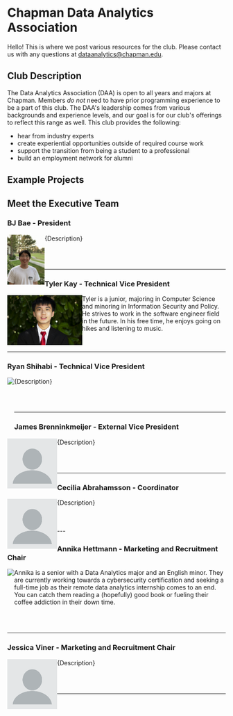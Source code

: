 # Chapman Data Analytics Association

Hello! This is where we post various resources for the club. Please contact us with any questions at dataanalytics@chapman.edu.

## Club Description

The Data Analytics Association (DAA) is open to all years and majors at Chapman. Members _do not_ need to have prior programming experience to be a part of this club. The DAA's leadership comes from various backgrounds and experience levels, and our goal is for our club's offerings to reflect this range as well. This club provides the following:

- hear from industry experts
- create experiential opportunities outside of required course work
- support the transition from being a student to a professional
- build an employment network for alumni

## Example Projects

## Meet the Executive Team

### BJ Bae - President

<img align="left" src="https://github.com/ChapmanDAA/Welcome-Page/blob/master/src/imgs/bj.jpg" height="115">

{Description}

</br>
</br>

---

### Tyler Kay - Technical Vice President

<img align="left" src="https://github.com/ChapmanDAA/Welcome-Page/blob/master/src/imgs/tyler.jpg" height="115">

Tyler is a junior, majoring in Computer Science and minoring in Information Security and Policy. He strives to work in the software engineer field in the future. In his free time, he enjoys going on hikes and listening to music.

</br>

---

### Ryan Shihabi - Technical Vice President

<img align="left" src="https://github.com/ChapmanDAA/Welcome-Page/blob/master/src/imgs/ryan.png" height="115">

{Description}

</br>
</br>

---

### James Brenninkmeijer - External Vice President

<img align="left" src="https://github.com/ChapmanDAA/Welcome-Page/blob/master/src/imgs/avatar.png" height="115">

{Description}

</br>
</br>

---

### Cecilia Abrahamsson - Coordinator

<img align="left" src="https://github.com/ChapmanDAA/Welcome-Page/blob/master/src/imgs/avatar.png" height="115">

{Description}

</br>
<br>
---

### Annika Hettmann - Marketing and Recruitment Chair

<img align="left" src="https://github.com/ChapmanDAA/Welcome-Page/blob/master/src/imgs/annika.jpeg" height="115">

Annika is a senior with a Data Analytics major and an English minor. They are currently working towards a cybersecurity certification and seeking a full-time job as their remote data analytics internship comes to an end. You can catch them reading a (hopefully) good book or fueling their coffee addiction in their down time.

</br>
</br>

---

### Jessica Viner - Marketing and Recruitment Chair

<img align="left" src="https://github.com/ChapmanDAA/Welcome-Page/blob/master/src/imgs/avatar.png" height="115">

{Description}

</br>
</br>

---
